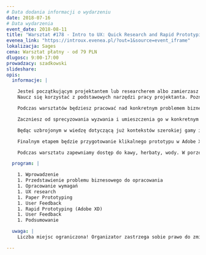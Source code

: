 ```yaml
---
# Data dodania informacji o wydarzeniu
date: 2018-07-16
# Data wydarzenia
event_date: 2018-08-11
title: "Warsztat #178 - Intro to UX: Quick Research and Rapid Prototyping Methods"
evenea_link: "https://introux.evenea.pl/?out=1&source=event_iframe"
lokalizacja: Sages
cena: Warsztat płatny - od 79 PLN
dlugosc: 9:00-17:00
prowadzacy: szadkowski
slideshare:
opis:
  informacje: |

    Jesteś początkującym projektantem lub researcherem albo zamierzasz rozwijać swoje umiejętności w kierunku zostania UX Designerem?
    Naucz się korzystać z podstawowych narzędzi pracy projektanta. Poznaj szybkie metody zbierania wymagań, dowiedz się jak rozmawiać o potrzebach użytkowników. Przećwicz ekspresowe metody budowania prototypów i ich testowania.

    Podczas warsztatów będziesz pracować nad konkretnym problemem biznesowym w małej grupie projektowej. Praktycznie przećwiczysz proces budowania produktu cyfrowego. 

    Zaczniesz od sprecyzowania wyzwania i umieszczenia go w konkretnym kontekście, a następnie nauczysz się definiować wymagania mając na uwadze ograniczenia biznesowe oraz technologiczne. Kolejnym etapem będzie wykorzystanie metod z obszaru UX Research do nakreślenia potrzeb użytkowników.

    Będąc uzbrojonym w wiedzę dotyczącą już kontekstów szerokiej gamy interesariuszy (biznes, IT, klient), rozpoczniesz pracę nad prototypem z wykorzystaniem kartki i ołówka. W ciągu bardzo krótkiego czasu doprecyzujesz wysokopoziomową wizję produktu i zbierzesz pierwszą informację zwrotną z rynku. 

    Finalnym etapem będzie przygotowanie klikalnego prototypu w Adobe XD, programie wykorzystywanym głównie do prototypowania aplikacji webowych i mobilnych, i przetestowanie go z użytkownikami.

    Podczas warsztatu zapewniamy dostęp do kawy, herbaty, wody. W porze obiadowej zapewniamy pizzę w wersji mięsnej lub wegetariańskiej.

  program: |

    1. Wprowadzenie
    1. Przedstawienie problemu biznesowego do opracowania
    1. Opracowanie wymagań
    1. UX research
    1. Paper Prototyping
    1. User Feedback
    1. Rapid Prototyping (Adobe XD)
    1. User Feedback
    1. Podsumowanie

  uwaga: |
    Liczba miejsc ograniczona! Organizator zastrzega sobie prawo do zmiany lokalizacji wydarzenia oraz jego odwołania w przypadku niezgłoszenia się minimalnej liczby uczestników.

---
```

